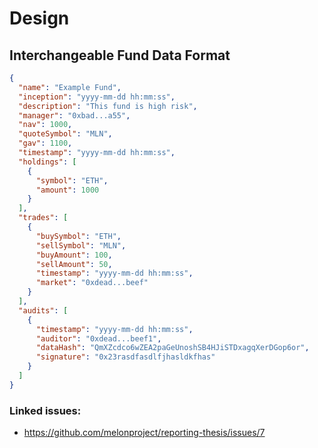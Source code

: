 # Design

## Interchangeable Fund Data Format

```json
{
  "name": "Example Fund",
  "inception": "yyyy-mm-dd hh:mm:ss",
  "description": "This fund is high risk",
  "manager": "0xbad...a55",
  "nav": 1000,
  "quoteSymbol": "MLN",
  "gav": 1100,
  "timestamp": "yyyy-mm-dd hh:mm:ss",
  "holdings": [
    {
      "symbol": "ETH",
      "amount": 1000
    }
  ],
  "trades": [
    {
      "buySymbol": "ETH",
      "sellSymbol": "MLN",
      "buyAmount": 100,
      "sellAmount": 50,
      "timestamp": "yyyy-mm-dd hh:mm:ss",
      "market": "0xdead...beef"
    }
  ],
  "audits": [
    {
      "timestamp": "yyyy-mm-dd hh:mm:ss",
      "auditor": "0xdead...beef1",
      "dataHash": "QmXZcdco6wZEA2paGeUnoshSB4HJiSTDxagqXerDGop6or",
      "signature": "0x23rasdfasdlfjhasldkfhas"
    }
  ]
}
```

### Linked issues:

* https://github.com/melonproject/reporting-thesis/issues/7
